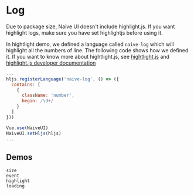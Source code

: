 # Log
<!--single-column-->
<n-alert title="Note" type="warning">
  Due to package size, Naive UI doesn't include highlight.js. If you want highlight logs, make sure you have set highlightjs before using it.
</n-alert>

In hightlight demo, we defined a language called `naive-log` which will highlight all the numbers of line. The following code shows how we defined it. If you want to know more about hightlight.js, see <a href="https://highlightjs.org/">hightlight.js</a> and <a href="https://highlightjs.readthedocs.io/en/latest/index.html">highlight.js developer documentation</a>
```js
...
hljs.registerLanguage('naive-log', () => ({
  contains: [
    {
      className: 'number',
      begin: /\d+/
    }
  ]
}))

Vue.use(NaiveUI)
NaiveUI.setHljs(hljs)
...
```


## Demos
```demo
size
event
highlight
loading
```